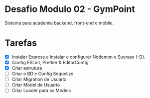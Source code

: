 # Desafio Modulo 02 - GymPoint

Sistema para academia backend, front-end e mobile.

# Tarefas

- [x] Instalar Express e Instalar e configurar Nodemon e Sucrase (-D).
- [x] Config ESLint, Prettier & EditorConfig
- [x] Criar estrutura
- [ ] Criar o BD e Config Sequelize
- [ ] Criar Migration de Usuario
- [ ] Criar Model de Usuario
- [ ] Criar Loader para os Models
